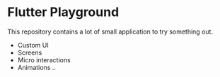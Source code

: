 # Flutter Playground 

This repository contains a lot of small application to try something out.

- Custom UI
- Screens
- Micro interactions
- Animations
..
